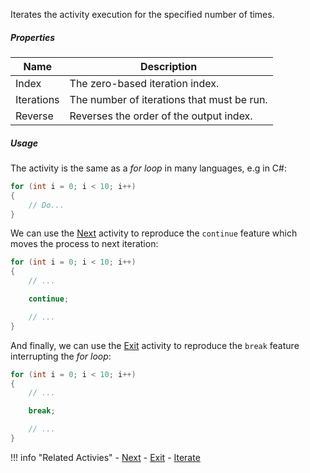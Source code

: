 Iterates the activity execution for the specified number of times.

<div class="workflow-sprite iterate"></div>

##### Properties

|Name      |Description                               |
|----------|------------------------------------------|
|Index     |The zero-based iteration index.           |
|Iterations|The number of iterations that must be run.|
|Reverse   |Reverses the order of the output index.   |


##### Usage

The activity is the same as a *for loop* in many languages, e.g in C#:

``` csharp
for (int i = 0; i < 10; i++)
{
    // Do...
}
```

We can use the [Next](Next.md) activity to reproduce the `continue` feature which moves the process to next iteration:

``` csharp
for (int i = 0; i < 10; i++)
{
    // ...

    continue;

    // ...
}
```

And finally, we can use the [Exit](Exit.md) activity to reproduce the `break` feature interrupting the *for loop*:

``` csharp
for (int i = 0; i < 10; i++)
{
    // ...

    break;

    // ...
}
```

!!! info "Related Activies"
    - [Next](Next.md)
    - [Exit](Exit.md) 
    - [Iterate](Iterate.md)